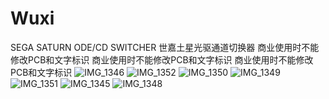 # Wuxi
SEGA SATURN ODE/CD SWITCHER
世嘉土星光驱通道切换器
商业使用时不能修改PCB和文字标识
商业使用时不能修改PCB和文字标识
商业使用时不能修改PCB和文字标识
![IMG_1346](https://github.com/user-attachments/assets/87a86e58-7446-4da5-a40e-53ccefaf4499)
![IMG_1352](https://github.com/user-attachments/assets/8a4a5acc-0f4e-407e-b5a0-dd016d1c7053)
![IMG_1350](https://github.com/user-attachments/assets/b606b7a4-dc6e-4230-89f6-6d13aeb06621)
![IMG_1349](https://github.com/user-attachments/assets/c1dd1e40-fed2-4473-b08f-b3a1f50af3ee)
![IMG_1351](https://github.com/user-attachments/assets/a571b755-c345-4607-a926-4593933622f9)
![IMG_1345](https://github.com/user-attachments/assets/d78ae4df-81b2-4569-b9a5-4dc1fb84f50a)
![IMG_1348](https://github.com/user-attachments/assets/ae8f419f-c999-40ef-99f6-b120ebc4904f)
